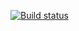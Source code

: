 [![Build status](https://ci.appveyor.com/api/projects/status/ubv0wkbnrrkm08wl/branch/main?svg=true)](https://ci.appveyor.com/project/Sapogoha/object-for/branch/main)
